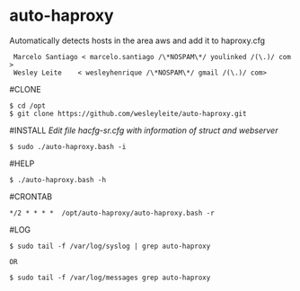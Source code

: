auto-haproxy
============

Automatically detects hosts in the area aws and add it to haproxy.cfg

	 Marcelo Santiago < marcelo.santiago /\*NOSPAM\*/ youlinked /(\.)/ com >
	 Wesley Leite    < wesleyhenrique /\*NOSPAM\*/ gmail /(\.)/ com>

#CLONE

	$ cd /opt
	$ git clone https://github.com/wesleyleite/auto-haproxy.git

#INSTALL
	_Edit file hacfg-sr.cfg with information of struct and webserver_

    $ sudo ./auto-haproxy.bash -i

#HELP
	
    $ ./auto-haproxy.bash -h

#CRONTAB

    */2 * * * *  /opt/auto-haproxy/auto-haproxy.bash -r

#LOG

	$ sudo tail -f /var/log/syslog | grep auto-haproxy
	
  	OR

  	$ sudo tail -f /var/log/messages grep auto-haproxy

